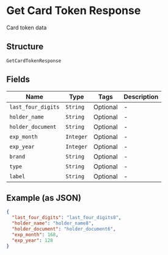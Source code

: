 
# Get Card Token Response

Card token data

## Structure

`GetCardTokenResponse`

## Fields

| Name | Type | Tags | Description |
|  --- | --- | --- | --- |
| `last_four_digits` | `String` | Optional | - |
| `holder_name` | `String` | Optional | - |
| `holder_document` | `String` | Optional | - |
| `exp_month` | `Integer` | Optional | - |
| `exp_year` | `Integer` | Optional | - |
| `brand` | `String` | Optional | - |
| `type` | `String` | Optional | - |
| `label` | `String` | Optional | - |

## Example (as JSON)

```json
{
  "last_four_digits": "last_four_digits8",
  "holder_name": "holder_name8",
  "holder_document": "holder_document6",
  "exp_month": 168,
  "exp_year": 128
}
```

